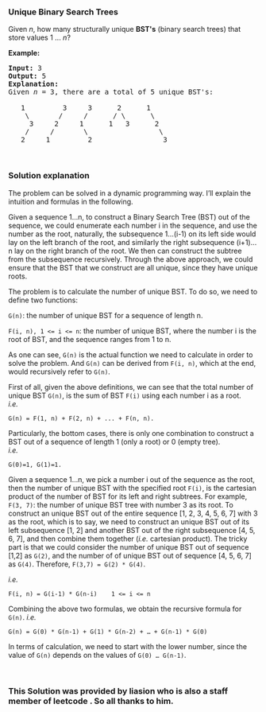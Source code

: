 <h3> Unique Binary Search Trees </h3>
<div><p>Given <em>n</em>, how many structurally unique <strong>BST's</strong> (binary search trees) that store values 1 ...&nbsp;<em>n</em>?</p>

<p><strong>Example:</strong></p>

<pre><strong>Input:</strong> 3
<strong>Output:</strong> 5
<strong>Explanation:
</strong>Given <em>n</em> = 3, there are a total of 5 unique BST's:

   1         3     3      2      1
    \       /     /      / \      \
     3     2     1      1   3      2
    /     /       \                 \
   2     1         2                 3
</pre>
</div>
</br>
<h3> Solution explanation </h3>
<p>The problem can be solved in a dynamic programming way. I’ll explain the intuition and formulas in the following.</p><p>
</p><p>Given a sequence 1…n, to construct a Binary Search Tree (BST) out of the sequence, we could enumerate each number i in the sequence, and use the number as the root, naturally, the subsequence 1…(i-1) on its left side would lay on the left branch of the root, and similarly the right subsequence (i+1)…n lay on the right branch of the root. We then can construct the subtree from the subsequence recursively. Through the above approach, we could ensure that the BST that we construct are all unique, since they have unique roots.</p><p>
</p><p>The problem is to calculate the number of unique BST. To do so, we need to define two functions:</p><p>
</p><p><code>G(n)</code>: the number of unique BST for a sequence of length n.</p><p>
</p><p><code>F(i, n), 1 &lt;= i &lt;= n</code>: the number of unique BST, where the number i is the root of BST, and the sequence ranges from 1 to n.</p><p>
</p><p>As one can see, <code>G(n)</code> is the actual function we need to calculate in order to solve the problem. And <code>G(n)</code> can be derived from <code>F(i, n)</code>, which at the end, would recursively refer to <code>G(n)</code>.</p><p>
</p><p>First of all, given the above definitions, we can see that the total number of unique BST <code>G(n)</code>, is the sum of BST <code>F(i)</code> using each number i as a root.<br>
<em>i.e.</em></p><p>
</p><pre><code>G(n) = F(1, n) + F(2, n) + ... + F(n, n). 
</code></pre>
<p></p><p>Particularly, the bottom cases, there is only one combination to construct a BST out of a sequence of length 1 (only a root) or 0 (empty tree).<br>
<em>i.e.</em></p><p>
</p><pre><code>G(0)=1, G(1)=1. 
</code></pre>
<p></p><p>Given a sequence 1…n, we pick a number i out of the sequence as the root, then the number of unique BST with the specified root <code>F(i)</code>, is the cartesian product of the number of BST for its left and right subtrees. For example, <code>F(3, 7)</code>: the number of unique BST tree with number 3 as its root. To construct an unique BST out of the entire sequence [1, 2, 3, 4, 5, 6, 7] with 3 as the root, which is to say, we need to construct an unique BST out of its left subsequence [1, 2] and another BST out of the right subsequence [4, 5, 6, 7], and then combine them together (<em>i.e.</em> cartesian product). The tricky part is that we could consider the number of unique BST out of sequence [1,2] as <code>G(2)</code>, and the number of of unique BST out of sequence [4, 5, 6, 7] as <code>G(4)</code>. Therefore, <code>F(3,7) = G(2) * G(4)</code>.</p><p>
</p><p><em>i.e.</em></p><p>
</p><pre><code>F(i, n) = G(i-1) * G(n-i)	1 &lt;= i &lt;= n 
</code></pre>
<p></p><p>Combining the above two formulas, we obtain the recursive formula for <code>G(n)</code>. <em>i.e.</em></p><p>
</p><pre><code>G(n) = G(0) * G(n-1) + G(1) * G(n-2) + … + G(n-1) * G(0) 
</code></pre>
<p></p><p>In terms of calculation, we need to start with the lower number, since the value of <code>G(n)</code> depends on the values of <code>G(0) … G(n-1)</code>.</p><p>
</br>
<h3> This Solution was provided by liasion who is also a staff member of leetcode . So all thanks to him.</h3>